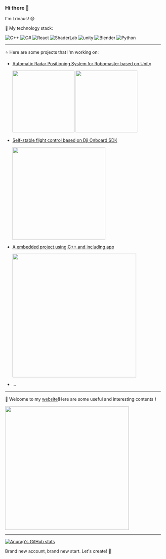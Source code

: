 ### Hi there 👋

I'm Lrinaus! :smile:

:page_with_curl: My technology stack:

![C++](https://img.shields.io/badge/C/C++-%230175C2.svg?style=for-the-badge&logo=cplusplus&logoColor=white)
![C#](https://img.shields.io/badge/Csharp-%2302569B.svg?style=for-the-badge&logo=sharp&logoColor=white)
![React](https://img.shields.io/badge/react-%23000000.svg?style=for-the-badge&logo=react&logoColor=blue&color=white)
![ShaderLab](https://img.shields.io/badge/ShaderLab/HLSL-%230175C2.svg?style=for-the-badge&logo=resharper&logoColor=white)
![unity](https://img.shields.io/badge/Unity-%2311234.svg?style=for-the-badge&logo=unity&logoColor=white)
![Blender](https://img.shields.io/badge/Blender-%230258.svg?style=for-the-badge&logo=blender&logoColor=white)
![Python](https://img.shields.io/badge/python-%23000000.svg?style=for-the-badge&logo=python&logoColor=white)

---
:star: Here are some projects that I'm working on:

- [Automatic Radar Positioning System for Robomaster based on Unity](https://github.com/Lisiiii/ARPS-unity)


   <img src="https://github.com/user-attachments/assets/c49221e8-f0e6-4b0f-8fe4-9e5459848c27"  height="200" />
   <img src="https://github.com/user-attachments/assets/e36e3d53-30dc-4a9a-9caa-19be56d2dda5"  height="200" />
   
- [Self-stable flight control based on Dji Onboard SDK](https://github.com/Alliance-Algorithm/rmcs_flight)

  <img src="https://github.com/user-attachments/assets/792e1a9b-1c09-4328-86e6-24a066137401"  height="300" />
- [A embedded project using C++ and including app](https://github.com/Lisiiii/embedded-locker)

  <img src="https://github.com/user-attachments/assets/fb42f011-91f4-4ebf-8354-1f749822fb6f"  height="400" />
- ...

---
🎲 Welcome to my [website](Lrinaus.org)!Here are some useful and interesting contents！ 

<img src="https://github.com/user-attachments/assets/c614d91e-5074-425d-8837-5d14e3288c1d"  height="400" />

---
[![Anurag's GitHub stats](https://github-readme-stats.vercel.app/api?username=Lisiiii)](https://github.com/anuraghazra/github-readme-stats)

Brand new account, brand new start. Let's create! :wrench:
